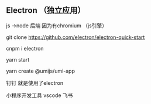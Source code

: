 ## Electron （独立应用）



js ->node 后端 因为有chromium （js引擎）

git clone https://github.com/electron/electron-quick-start

cnpm i electron

yarn start

 yarn create @umijs/umi-app

钉钉 就是使用了electron

小程序开发工具 vscode 飞书



